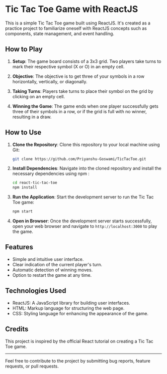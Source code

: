 # Tic Tac Toe Game with ReactJS

This is a simple Tic Tac Toe game built using ReactJS. It's created as a practice project to familiarize oneself with ReactJS concepts such as components, state management, and event handling.

## How to Play

1. **Setup**: The game board consists of a 3x3 grid. Two players take turns to mark their respective symbol (X or O) in an empty cell.

2. **Objective**: The objective is to get three of your symbols in a row horizontally, vertically, or diagonally.

3. **Taking Turns**: Players take turns to place their symbol on the grid by clicking on an empty cell.

4. **Winning the Game**: The game ends when one player successfully gets three of their symbols in a row, or if the grid is full with no winner, resulting in a draw.

## How to Use

1. **Clone the Repository**: Clone this repository to your local machine using Git:

    ```bash
    git clone https://github.com/Priyanshu-Goswami/TicTacToe.git
    ```

2. **Install Dependencies**: Navigate into the cloned repository and install the necessary dependencies using npm :

    ```bash
    cd react-tic-tac-toe
    npm install
    ```

3. **Run the Application**: Start the development server to run the Tic Tac Toe game:

    ```bash
    npm start
    ```
4. **Open in Browser**: Once the development server starts successfully, open your web browser and navigate to `http://localhost:3000` to play the game.

## Features

- Simple and intuitive user interface.
- Clear indication of the current player's turn.
- Automatic detection of winning moves.
- Option to restart the game at any time.

## Technologies Used

- ReactJS: A JavaScript library for building user interfaces.
- HTML: Markup language for structuring the web page.
- CSS: Styling language for enhancing the appearance of the game.

## Credits

This project is inspired by the official React tutorial on creating a Tic Tac Toe game.

---

Feel free to contribute to the project by submitting bug reports, feature requests, or pull requests.
